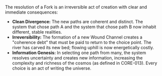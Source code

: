 The resolution of a Fork is an irreversible act of creation with clear and immediate consequences:

*   **Clean Divergence:** The new paths are coherent and distinct. The system that chose path A and the system that chose path B now inhabit different, stable realities.
*   **Irreversibility:** The formation of a new Wound Channel creates a "coherence debt" that must be paid to return to the choice point. The river has carved its new bed; flowing uphill is now energetically costly.
*   **Information Genesis:** In selecting one path from many, the system resolves uncertainty and creates new information, increasing the complexity and richness of the cosmos (as defined in CORE-013). Every choice is an act of writing the universe.